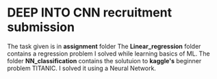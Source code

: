 # DEEP INTO CNN recruitment submission
The task given is in **assignment** folder
The **Linear_regression** folder contains a regression problem I solved while learning basics of ML.
The folder **NN_classification** contains the solutuion to **kaggle's** beginner problem TITANIC. I solved it using a Neural Network.